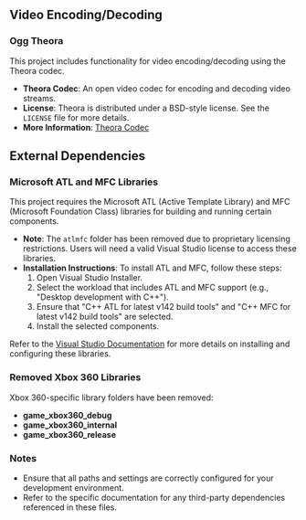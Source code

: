 ## Video Encoding/Decoding

### Ogg Theora

This project includes functionality for video encoding/decoding using the Theora codec.

- **Theora Codec**: An open video codec for encoding and decoding video streams.
- **License**: Theora is distributed under a BSD-style license. See the `LICENSE` file for more details.
- **More Information**: [Theora Codec](https://www.theora.org/)

## External Dependencies

### Microsoft ATL and MFC Libraries

This project requires the Microsoft ATL (Active Template Library) and MFC (Microsoft Foundation Class) libraries for building and running certain components.

- **Note**: The `atlmfc` folder has been removed due to proprietary licensing restrictions. Users will need a valid Visual Studio license to access these libraries.
- **Installation Instructions**: To install ATL and MFC, follow these steps:
  1. Open Visual Studio Installer.
  2. Select the workload that includes ATL and MFC support (e.g., "Desktop development with C++").
  3. Ensure that "C++ ATL for latest v142 build tools" and "C++ MFC for latest v142 build tools" are selected.
  4. Install the selected components.

Refer to the [Visual Studio Documentation](https://docs.microsoft.com/en-us/visualstudio/) for more details on installing and configuring these libraries.

### Removed Xbox 360 Libraries

Xbox 360-specific library folders have been removed:

- **game_xbox360_debug**
- **game_xbox360_internal**
- **game_xbox360_release**

### Notes

- Ensure that all paths and settings are correctly configured for your development environment.
- Refer to the specific documentation for any third-party dependencies referenced in these files.
